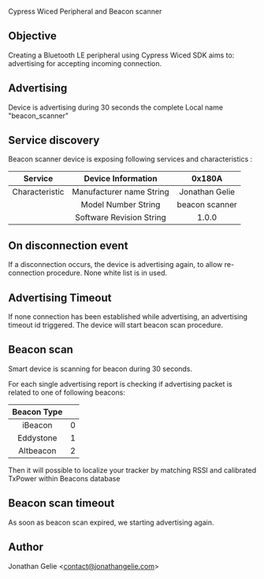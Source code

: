 Cypress Wiced Peripheral and Beacon scanner

## Objective

Creating a Bluetooth LE peripheral using Cypress Wiced SDK aims to:
advertising for accepting incoming connection.

## Advertising

Device is advertising during 30 seconds the complete Local name "beacon_scanner"

## Service discovery

Beacon scanner device is exposing following services and characteristics :

|     Service    |    Device Information    |     0x180A     |
|:--------------:|:------------------------:|:--------------:|
| Characteristic | Manufacturer name String | Jonathan Gelie |
|                | Model Number String      | beacon scanner |
|                | Software Revision String |      1.0.0     |


## On disconnection event

If a disconnection occurs, the device is advertising again, to allow re-connection procedure.
None white list is in used.

## Advertising Timeout

If none connection has been established while advertising, an advertising timeout id triggered.
The device will start beacon scan procedure.

## Beacon scan

Smart device is scanning for beacon during 30 seconds.

For each single advertising report is checking if advertising packet is related to one of following beacons:

| Beacon Type |   |
|:-----------:|---|
|   iBeacon   | 0 |
|  Eddystone  | 1 |
|  Altbeacon  | 2 |


Then it will possible to localize your tracker by matching RSSI and calibrated TxPower within Beacons database

## Beacon scan timeout

As soon as beacon scan expired, we starting advertising again.

## Author
Jonathan Gelie <[contact@jonathangelie.com](mailto:contact@jonathangelie.com)>
